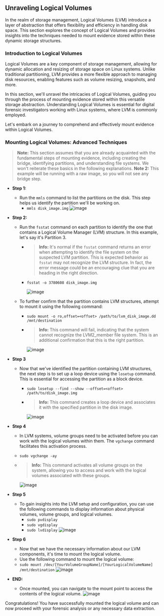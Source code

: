 ## Unraveling Logical Volumes

In the realm of storage management, Logical Volumes (LVM) introduce a layer of abstraction that offers flexibility and efficiency in handling disk space. This section explores the concept of Logical Volumes and provides insights into the techniques needed to mount evidence stored within these dynamic storage structures.

### Introduction to Logical Volumes

Logical Volumes are a key component of storage management, allowing for dynamic allocation and resizing of storage space on Linux systems. Unlike traditional partitioning, LVM provides a more flexible approach to managing disk resources, enabling features such as volume resizing, snapshots, and more.

In this section, we'll unravel the intricacies of Logical Volumes, guiding you through the process of mounting evidence stored within this versatile storage abstraction. Understanding Logical Volumes is essential for digital forensic investigators working with Linux systems, where LVM is commonly employed.

Let's embark on a journey to comprehend and effectively mount evidence within Logical Volumes.

### Mounting Logical Volumes: Advanced Techniques

> **Note:** This section assumes that you are already acquainted with the fundamental steps of mounting evidence, including creating the bridge, identifying partitions, and understanding file systems. We won't reiterate these basics in the following explanations.
> **Note 2:** This example will be running with a raw image, so you will not see any bridge step.

- **Step 1:**
  - Run the `mmls` command to list the partitions on the disk. This step helps us identify the partition we'll be working on.
    - `mmls disk_image.img`
        ![image](https://github.com/JESUSAMM/Unraveling-the-Enigma-of-Mounting-Dead-Forensic-Evidence/assets/149633912/0bae8a07-c6f4-40f7-8717-a3de4b7d96c8)

- **Step 2:**
  - Run the `fsstat` command on each partition to identify the one that contains a Logical Volume Manager (LVM) structure. In this example, let's say it's Partition 3.
    - > **Info:** It's normal if the `fsstat` command returns an error when attempting to identify the file system on the suspected LVM partition. This is expected behavior as `fsstat` may not recognize the LVM structure. In fact, the error message could be an encouraging clue that you are heading in the right direction.
    - `fsstat -o 3780608 disk_image.img`
      
       ![image](https://github.com/JESUSAMM/Unraveling-the-Enigma-of-Mounting-Dead-Forensic-Evidence/assets/149633912/f441ab22-a7e9-44fa-8655-d0450e1c715d)

  - To further confirm that the partition contains LVM structures, attempt to mount it using the following command:
    - `sudo mount -o ro,offset=<offset> /path/to/lvm_disk_image.dd /mnt/destination`
    -  > **Info:** This command will fail, indicating that the system cannot recognize the LVM2_member file system. This is an additional confirmation that this is the right partition.
       
       ![image](https://github.com/JESUSAMM/Unraveling-the-Enigma-of-Mounting-Dead-Forensic-Evidence/assets/149633912/90d92e88-12c2-4e97-9410-e4a5872b0514)


 - **Step 3**
   - Now that we've identified the partition containing LVM structures, the next step is to set up a loop device using the `losetup` command. This is essential for accessing the partition as a block device.
     - `sudo losetup --find --show --offset=<offset> /path/to/disk_image.img`
     -  > **Info:** This command creates a loop device and associates it with the specified partition in the disk image.
        
        ![image](https://github.com/JESUSAMM/Unraveling-the-Enigma-of-Mounting-Dead-Forensic-Evidence/assets/149633912/3fa0314d-d7df-4046-b918-b382a1f37bc3)


- **Step 4**
  -  In LVM systems, volume groups need to be activated before you can work with the logical volumes within them. The `vgchange` command facilitates this activation process.
    - `sudo vgchange -ay`
    -  > **Info:**  This command activates all volume groups on the system, allowing you to access and work with the logical volumes associated with these groups.

       ![image](https://github.com/JESUSAMM/Unraveling-the-Enigma-of-Mounting-Dead-Forensic-Evidence/assets/149633912/0435611c-c626-40ac-9b74-19c35041907b)

      
- **Step 5**
  - To gain insights into the LVM setup and configuration, you can use the following commands to display information about physical volumes, volume groups, and logical volumes.
    - `sudo pvdisplay`
    - `sudo vgdisplay`
    - `sudo lvdisplay`
          ![image](https://github.com/JESUSAMM/Unraveling-the-Enigma-of-Mounting-Dead-Forensic-Evidence/assets/149633912/ac0d39f1-2e5b-4a77-a385-0e4b125edf81)

- **Step 6**
  -  Now that we have the necessary information about our LVM components, it's time to mount the logical volume.
  -  Use the following command to mount the logical volume:
    - `sudo mount /dev/[YourVolumeGroupName]/[YourLogicalVolumeName] /mnt/destination`
       ![image](https://github.com/JESUSAMM/Unraveling-the-Enigma-of-Mounting-Dead-Forensic-Evidence/assets/149633912/ed185020-4013-4dea-9980-1370b94129fd)


- **END:**
  -  Once mounted, you can navigate to the mount point to access the contents of the logical volume.
      ![image](https://github.com/JESUSAMM/Unraveling-the-Enigma-of-Mounting-Dead-Forensic-Evidence/assets/149633912/bb38a68d-862d-4309-9175-bed6c5a6ca1f)

Congratulations! You have successfully mounted the logical volume and can now proceed with your forensic analysis or any necessary data extraction.



